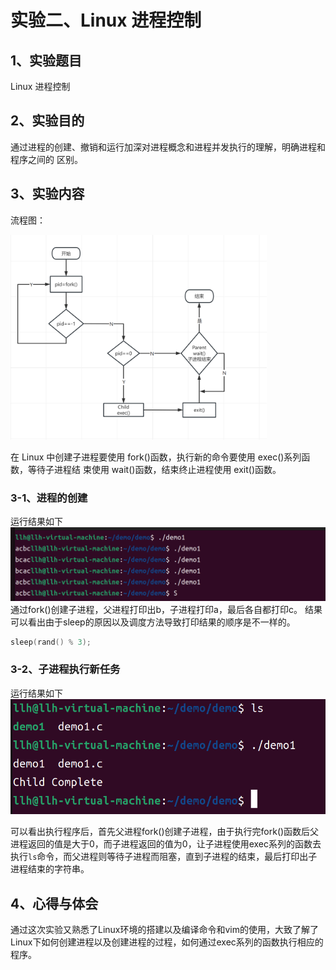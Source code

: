 # 实验二、Linux 进程控制

## 1、实验题目

Linux 进程控制

## 2、实验目的

通过进程的创建、撤销和运行加深对进程概念和进程并发执行的理解，明确进程和程序之间的
区别。

## 3、实验内容

流程图：

<img src="./image/26.png" style="zoom:40%;" />

在 Linux 中创建子进程要使用 fork()函数，执行新的命令要使用 exec()系列函数，等待子进程结
束使用 wait()函数，结束终止进程使用 exit()函数。

### 3-1、进程的创建

运行结果如下
![](.\image\6.png)
通过fork()创建子进程，父进程打印出b，子进程打印a，最后各自都打印c。
结果可以看出由于sleep的原因以及调度方法导致打印结果的顺序是不一样的。

```c
sleep(rand() % 3);
```
### 3-2、子进程执行新任务

运行结果如下
![](.\image\5.png)

可以看出执行程序后，首先父进程fork()创建子进程，由于执行完fork()函数后父进程返回的值是大于0，而子进程返回的值为0，让子进程使用exec系列的函数去执行`ls`命令，而父进程则等待子进程而阻塞，直到子进程的结束，最后打印出子进程结束的字符串。

## 4、心得与体会

通过这次实验又熟悉了Linux环境的搭建以及编译命令和vim的使用，大致了解了Linux下如何创建进程以及创建进程的过程，如何通过exec系列的函数执行相应的程序。